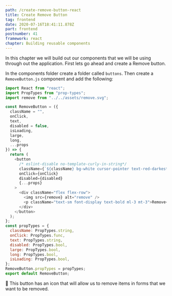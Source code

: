 ```yaml
---
path: /create-remove-button-react
title: Create Remove Button
tag: frontend
date: 2020-07-16T18:41:11.878Z
part: frontend
postnumber: 41
framework: react
chapter: Building reusable components
---
```

In this chapter we will build out our components that we will be using through out the application. First lets go ahead and create a Remove button.

In the components folder create a folder called ```buttons```. Then create a ```RemoveButton.js``` component and add the following:



```javascript
import React from "react";
import PropTypes from "prop-types";
import remove from "../../assets/remove.svg";

const RemoveButton = ({
  className = "",
  onClick,
  text,
  disabled = false,
  isLoading,
  large,
  long,
  ...props
}) => {
  return (
    <button
      /* eslint-disable no-template-curly-in-string*/
      className={`${className} bg-white cursor-pointer text-red-darkest focus:outline-none font-display  px-16 py-2 cursor:pointer`}
      onClick={onClick}
      disabled={disabled}
      {...props}
    >
      <div className="flex flex-row">
        <img src={remove} alt="remove" />
        <p className="text-sm font-display text-bold ml-3 mt-3">Remove</p>
      </div>
    </button>
  );
};
const propTypes = {
  className: PropTypes.string,
  onClick: PropTypes.func,
  text: PropTypes.string,
  disabled: PropTypes.bool,
  large: PropTypes.bool,
  long: PropTypes.bool,
  isLoading: PropTypes.bool,
};
RemoveButton.propTypes = propTypes;
export default RemoveButton;

```

🧁 This button has an icon that will allow us to remove items in forms that we want to be removed.